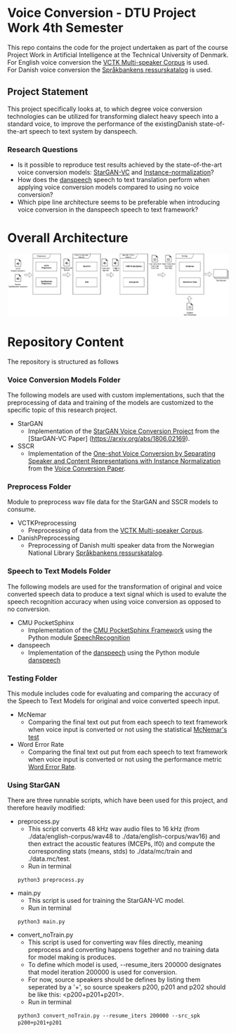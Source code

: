 # Voice Conversion - DTU Project Work 4th Semester
This repo contains the code for the project undertaken 
as part of the course Project Work in Artificial Intelligence at the Technical University of Denmark.<br>
For English voice conversion the [VCTK Multi-speaker Corpus](https://datashare.is.ed.ac.uk/handle/10283/3443) is used.<br>
For Danish voice conversion the [Språkbankens ressurskatalog](https://www.nb.no/sprakbanken/show?serial=oai%3Anb.no%3Asbr-19&lang=en) is used.

## Project Statement
This project specifically looks at, to which degree voice conversion technologies can be utilized for transforming dialect heavy speech into a standard voice, to improve the performance of the existingDanish state-of-the-art speech to text system by danspeech.

### Research Questions
* Is it possible to reproduce test results achieved by the state-of-the-art voice conversion models: [StarGAN-VC](https://arxiv.org/abs/1806.02169) and [Instance-normalization](https://arxiv.org/abs/1904.05742)?
* How does the [danspeech](https://github.com/danspeech) speech to text translation perform when applying voice conversion models compared to using no voice conversion?
* Which pipe line architecture seems to be preferable when introducing voice conversion in the danspeech speech to text framework?

# Overall Architecture
![The overall architecture of the process supported by the code in this repository](/img/architecture.png)

# Repository Content
The repository is structured as follows

### Voice Conversion Models Folder
The following models are used with custom implementations, such that the preprocessing of data and training of the models are customized to the specific topic of this research project. 

* StarGAN
    - Implementation of the [StarGAN Voice Conversion Project](https://github.com/liusongxiang/StarGAN-Voice-Conversion) from the [StarGAN-VC Paper] (https://arxiv.org/abs/1806.02169).
* SSCR
    - Implementation of the [One-shot Voice Conversion by Separating Speaker and Content Representations with Instance Normalization](https://github.com/jjery2243542/adaptive_voice_conversion) from the [Voice Conversion Paper](https://arxiv.org/abs/1904.05742).

### Preprocess Folder
Module to preprocess wav file data for the StarGAN and SSCR models to consume.
* VCTKPreprocessing
    - Preprocessing of data from the [VCTK Multi-speaker Corpus](https://datashare.is.ed.ac.uk/handle/10283/3443).
* DanishPreprocessing
    - Preprocessing of Danish multi speaker data from the Norwegian National Library [Språkbankens ressurskatalog](https://www.nb.no/sprakbanken/show?serial=oai%3Anb.no%3Asbr-19&lang=en).

### Speech to Text Models Folder
The following models are used for the transformation of original and voice converted speech data to produce a text signal which is used to evalute the speech recognition accuracy when using voice conversion as opposed to no conversion.
* CMU PocketSphinx
    - Implementation of the [CMU PocketSphinx Framework](https://cmusphinx.github.io/) using the Python module [SpeechRecognition](https://pypi.org/project/SpeechRecognition/)
* danspeech
    - Implementation of the [danspeech](https://github.com/danspeech) using the Python module [danspeech](https://pypi.org/project/danspeech/)


### Testing Folder
This module includes code for evaluating and comparing the accuracy of the Speech to Text Models for original and voice converted speech input. 
* McNemar
    - Comparing the final text out put from each speech to text framework when voice input is converted or not using the statistical [McNemar's test](https://en.wikipedia.org/wiki/McNemar%27s_test)
* Word Error Rate
    - Comparing the final text out put from each speech to text framework when voice input is converted or not using the performance metric [Word Error Rate](https://en.wikipedia.org/wiki/Word_error_rate).


### Using StarGAN
There are three runnable scripts, which have been used for this project, and therefore heavily modified:  
* preprocess.py
    - This script converts 48 kHz wav audio files to 16 kHz (from ./data/english-corpus/wav48 to ./data/english-corpus/wav16) 
    and then extract the acoustic features (MCEPs, lf0) and compute the corresponding stats (means, stds) to ./data/mc/train and ./data.mc/test.
    - Run in terminal
    ```
    python3 preprocess.py 
    ```
* main.py  
    - This script is used for training the StarGAN-VC model.  
    - Run in terminal
    ```
    python3 main.py
    ```
* convert_noTrain.py  
    - This script is used for converting wav files directly, meaning preprocess and converting happens together and no training data for model making is produces.  
    - To define which model is used, --resume_iters 200000 designates that model iteration 200000 is used for conversion.  
    - For now, source speakers should be defines by listing them seperated by a '+', so source speakers p200, p201 and p202 should be like this: <p200+p201+p201>.
    - Run in terminal
    ```
    python3 convert_noTrain.py --resume_iters 200000 --src_spk p200+p201+p201
    ```

